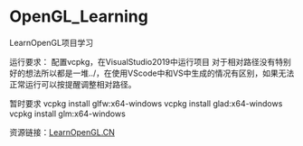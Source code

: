 # OpenGL_Learning

LearnOpenGL项目学习

运行要求：
配置vcpkg，在VisualStudio2019中运行项目
对于相对路径没有特别好的想法所以都是一堆../，在使用VScode中和VS中生成的情况有区别，如果无法正常运行可以按提醒调整相对路径。

暂时要求
vcpkg install glfw:x64-windows
vcpkg install glad:x64-windows
vcpkg install glm:x64-windows

资源链接：[LearnOpenGL.CN](https://learnopengl-cn.gitee.io/)
